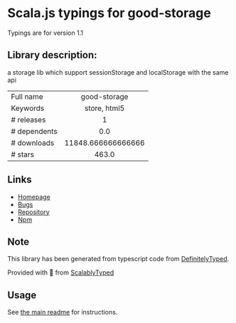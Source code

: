 
# Scala.js typings for good-storage

Typings are for version 1.1

## Library description:
a storage lib which support sessionStorage and localStorage with the same api

|                    |                 |
| ------------------ | :-------------: |
| Full name          | good-storage |
| Keywords           | store, html5 |
| # releases         | 1 |
| # dependents       | 0.0 |
| # downloads        | 11848.666666666666 |
| # stars            | 463.0 |

## Links
- [Homepage](https://github.com/ustbhuangyi/storage#readme)
- [Bugs](https://github.com/ustbhuangyi/storage/issues)
- [Repository](https://github.com/ustbhuangyi/storage)
- [Npm](https://www.npmjs.com/package/good-storage)
    


## Note
This library has been generated from typescript code from [DefinitelyTyped](https://definitelytyped.org).

Provided with :purple_heart: from [ScalablyTyped](https://github.com/oyvindberg/ScalablyTyped)

## Usage
See [the main readme](../../readme.md) for instructions.


